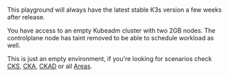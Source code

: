<br>

This playground will always have the latest stable K3s version a few weeks after release.


You have access to an empty Kubeadm cluster with two 2GB nodes. The controlplane node has taint removed to be able to schedule workload as well.


This is just an empty environment, if you're looking for scenarios check
[CKS](https://killercoda.com/killer-shell-cks), [CKA](https://killercoda.com/killer-shell-cka), [CKAD](https://killercoda.com/killer-shell-ckad)
or all [Areas](https://killercoda.com/areas).
